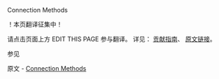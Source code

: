  Connection Methods

 ！本页翻译征集中！

请点击页面上方 EDIT THIS PAGE 参与翻译。
详见：
[贡献指南]( https://github.com/whaleal/MongoDB-Manual-zh/blob/master/CONTRIBUTING.md )、
[原文链接](  https://docs.mongodb.com/manual/reference/method/js-connection/  )。

 参见

原文 - [Connection Methods]( https://docs.mongodb.com/manual/reference/method/js-connection/ )

